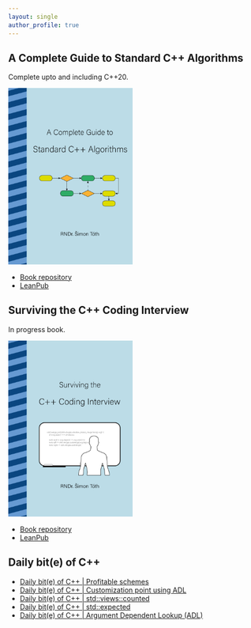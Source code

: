 ```yaml
---
layout: single
author_profile: true
---
```


## A Complete Guide to Standard C++ Algorithms

Complete upto and including C++20.

[<img src="assets/images/book_algorithms_cover.png" width="50%">](https://leanpub.com/cpp-algorithms-guide)

- [Book repository](https://github.com/HappyCerberus/book-cpp-algorithms)
- [LeanPub](https://leanpub.com/cpp-algorithms-guide)

## Surviving the C++ Coding Interview

In progress book.

[<img src="assets/images/book_coding_interview_cover.png" width="50%">](https://leanpub.com/cpp-coding-interview)

- [Book repository](https://leanpub.com/cpp-coding-interview)
- [LeanPub](https://leanpub.com/cpp-coding-interview)

## Daily bit(e) of C++

<ul>
<!-- SUBSTACK:START --><li><a href="https://simontoth.substack.com/p/daily-bite-of-c-profitable-schemes">Daily bit&lpar;e&rpar; of C++ | Profitable schemes</a></li><li><a href="https://simontoth.substack.com/p/daily-bite-of-c-customization-point">Daily bit&lpar;e&rpar; of C++ | Customization point using ADL</a></li><li><a href="https://simontoth.substack.com/p/daily-bite-of-c-stdviewscounted">Daily bit&lpar;e&rpar; of C++ | std::views::counted</a></li><li><a href="https://simontoth.substack.com/p/daily-bite-of-c-stdexpected">Daily bit&lpar;e&rpar; of C++ | std::expected</a></li><li><a href="https://simontoth.substack.com/p/daily-bite-of-c-argument-dependent">Daily bit&lpar;e&rpar; of C++ | Argument Dependent Lookup &lpar;ADL&rpar;</a></li><!-- SUBSTACK:END -->
</ul>